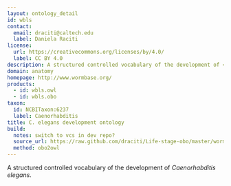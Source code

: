 ```yaml
---
layout: ontology_detail
id: wbls
contact:
  email: draciti@caltech.edu
  label: Daniela Raciti
license:
  url: https://creativecommons.org/licenses/by/4.0/
  label: CC BY 4.0
description: A structured controlled vocabulary of the development of <i>Caenorhabditis elegans</i>.
domain: anatomy
homepage: http://www.wormbase.org/
products:
  - id: wbls.owl
  - id: wbls.obo
taxon:
  id: NCBITaxon:6237
  label: Caenorhabditis
title: C. elegans development ontology
build:
  notes: switch to vcs in dev repo?
  source_url: https://raw.github.com/draciti/Life-stage-obo/master/worm_development.obo
  method: obo2owl
---
```


A structured controlled vocabulary of the development of <i>Caenorhabditis elegans</i>.
